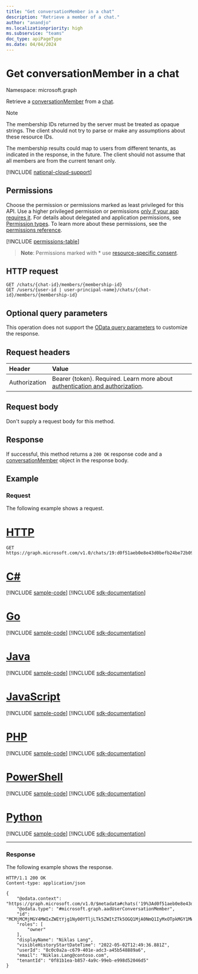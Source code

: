 ```yaml
---
title: "Get conversationMember in a chat"
description: "Retrieve a member of a chat."
author: "anandjo"
ms.localizationpriority: high
ms.subservice: "teams"
doc_type: apiPageType
ms.date: 04/04/2024
---
```


# Get conversationMember in a chat

Namespace: microsoft.graph


Retrieve a [conversationMember](../resources/conversationmember.md) from a [chat](../resources/chat.md).

> [!NOTE]
> The membership IDs returned by the server must be treated as opaque strings. The client should not try to parse or make any assumptions about these resource IDs.
>
> The membership results could map to users from different tenants, as indicated in the response, in the future. The client should not assume that all members are from the current tenant only.

[!INCLUDE [national-cloud-support](../../includes/all-clouds.md)]

## Permissions

Choose the permission or permissions marked as least privileged for this API. Use a higher privileged permission or permissions [only if your app requires it](/graph/permissions-overview#best-practices-for-using-microsoft-graph-permissions). For details about delegated and application permissions, see [Permission types](/graph/permissions-overview#permission-types). To learn more about these permissions, see the [permissions reference](/graph/permissions-reference).

<!-- { "blockType": "permissions", "name": "chat_get_members" } -->
[!INCLUDE [permissions-table](../includes/permissions/chat-get-members-permissions.md)]

> **Note**: Permissions marked with * use [resource-specific consent](/microsoftteams/platform/graph-api/rsc/resource-specific-consent).

## HTTP request
<!-- { "blockType": "ignored" } -->
```http
GET /chats/{chat-id}/members/{membership-id}
GET /users/{user-id | user-principal-name}/chats/{chat-id}/members/{membership-id}
```

## Optional query parameters

This operation does not support the [OData query parameters](/graph/query-parameters) to customize the response.

## Request headers

| Header       | Value |
|:---------------|:--------|
|Authorization|Bearer {token}. Required. Learn more about [authentication and authorization](/graph/auth/auth-concepts).|

## Request body

Don't supply a request body for this method.

## Response

If successful, this method returns a `200 OK` response code and a [conversationMember](../resources/conversationmember.md) object in the response body.

## Example

### Request

The following example shows a request.



# [HTTP](#tab/http)
<!-- {
  "blockType": "request",
  "name": "get_conversation_member",
  "sampleKeys": ["19:d0f51aeb0e8e43d0befb24be72b09ea7@thread.v2", "MCMjMCMjMGY4MWIxZWEtYjg1Ny00YTljLTk5ZWItZTk5OGQ1MjA0NmQ1IyMxOTpkMGY1MWFlYjBlOGU0M2QwYmVmYjI0YmU3MmIwOWVhN0B0aHJlYWQudjIjIzhjMGMwYTJhLWM2NzktNDAxZS1hZGMzLWE0NWI1NDg4ODlhNg=="]
}-->
```msgraph-interactive
GET https://graph.microsoft.com/v1.0/chats/19:d0f51aeb0e8e43d0befb24be72b09ea7@thread.v2/members/MCMjMCMjMGY4MWIxZWEtYjg1Ny00YTljLTk5ZWItZTk5OGQ1MjA0NmQ1IyMxOTpkMGY1MWFlYjBlOGU0M2QwYmVmYjI0YmU3MmIwOWVhN0B0aHJlYWQudjIjIzhjMGMwYTJhLWM2NzktNDAxZS1hZGMzLWE0NWI1NDg4ODlhNg==
```

# [C#](#tab/csharp)
[!INCLUDE [sample-code](../includes/snippets/csharp/get-conversation-member-csharp-snippets.md)]
[!INCLUDE [sdk-documentation](../includes/snippets/snippets-sdk-documentation-link.md)]

# [Go](#tab/go)
[!INCLUDE [sample-code](../includes/snippets/go/get-conversation-member-go-snippets.md)]
[!INCLUDE [sdk-documentation](../includes/snippets/snippets-sdk-documentation-link.md)]

# [Java](#tab/java)
[!INCLUDE [sample-code](../includes/snippets/java/get-conversation-member-java-snippets.md)]
[!INCLUDE [sdk-documentation](../includes/snippets/snippets-sdk-documentation-link.md)]

# [JavaScript](#tab/javascript)
[!INCLUDE [sample-code](../includes/snippets/javascript/get-conversation-member-javascript-snippets.md)]
[!INCLUDE [sdk-documentation](../includes/snippets/snippets-sdk-documentation-link.md)]

# [PHP](#tab/php)
[!INCLUDE [sample-code](../includes/snippets/php/get-conversation-member-php-snippets.md)]
[!INCLUDE [sdk-documentation](../includes/snippets/snippets-sdk-documentation-link.md)]

# [PowerShell](#tab/powershell)
[!INCLUDE [sample-code](../includes/snippets/powershell/get-conversation-member-powershell-snippets.md)]
[!INCLUDE [sdk-documentation](../includes/snippets/snippets-sdk-documentation-link.md)]

# [Python](#tab/python)
[!INCLUDE [sample-code](../includes/snippets/python/get-conversation-member-python-snippets.md)]
[!INCLUDE [sdk-documentation](../includes/snippets/snippets-sdk-documentation-link.md)]

---

### Response

The following example shows the response.

<!--
{
  "blockType": "response",
  "truncated": true,
  "name": "get_conversation_member",
  "@odata.type": "microsoft.graph.conversationMember"
} -->

```http
HTTP/1.1 200 OK
Content-type: application/json

{
    "@odata.context": "https://graph.microsoft.com/v1.0/$metadata#chats('19%3Ad0f51aeb0e8e43d0befb24be72b09ea7%40thread.v2')/members/$entity",
    "@odata.type": "#microsoft.graph.aadUserConversationMember",
    "id": "MCMjMCMjMGY4MWIxZWEtYjg1Ny00YTljLTk5ZWItZTk5OGQ1MjA0NmQ1IyMxOTpkMGY1MWFlYjBlOGU0M2QwYmVmYjI0YmU3MmIwOWVhN0B0aHJlYWQudjIjIzhjMGMwYTJhLWM2NzktNDAxZS1hZGMzLWE0NWI1NDg4ODlhNg==",
    "roles": [
        "owner"
    ],
    "displayName": "Niklas Lang",
    "visibleHistoryStartDateTime": "2022-05-02T12:49:36.881Z",
    "userId": "8c0c0a2a-c679-401e-adc3-a45b548889a6",
    "email": "Niklas.Lang@contoso.com",
    "tenantId": "0f81b1ea-b857-4a9c-99eb-e998d52046d5"
}
```

<!-- uuid: 8fcb5dbc-d5aa-4681-8e31-b001d5168d79
2015-10-25 14:57:30 UTC -->
<!--
{
  "type": "#page.annotation",
  "description": "conversation: member get",
  "keywords": "",
  "section": "documentation",
  "tocPath": "",
  "suppressions": [
  ]
}
-->
